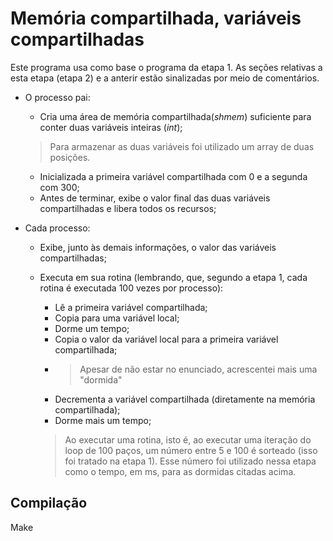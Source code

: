# Memória compartilhada, variáveis compartilhadas

Este programa usa como base o programa da etapa 1. As seções relativas a esta etapa (etapa 2) e a anterir estão sinalizadas por meio de comentários.

- O processo pai:
    - Cria uma área de memória compartilhada(*shmem*) suficiente para conter duas variáveis inteiras (*int*);
    > Para armazenar as duas variáveis foi utilizado um array de duas posições.
    - Inicializada a primeira variável compartilhada com 0 e a segunda com 300;
    - Antes de terminar, exibe o valor final das duas variáveis compartilhadas e libera todos os recursos;

- Cada processo:
    - Exibe, junto às demais informações, o valor das variáveis compartilhadas;
    - Executa em sua rotina (lembrando, que, segundo a etapa 1, cada rotina é executada 100 vezes por processo):
        - Lê a primeira variável compartilhada;
        - Copia para uma variável local;
        - Dorme um tempo;
        - Copia o valor da variável local para a primeira variável compartilhada;
        - > Apesar de não estar no enunciado, acrescentei mais uma "dormida"
        - Decrementa a variável compartilhada (diretamente na memória compartilhada);
        - Dorme mais um tempo;

        > Ao executar uma rotina, isto é, ao executar uma iteração do loop de 100 paços, um número entre 5 e 100 é sorteado (isso foi tratado na etapa 1). Esse número foi utilizado nessa etapa como o tempo, em ms, para as dormidas citadas acima.

## Compilação
Make

